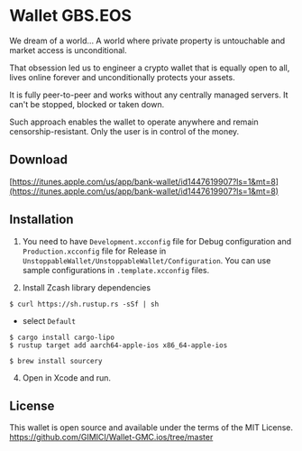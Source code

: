 # Wallet GBS.EOS

We dream of a world… A world where private property is untouchable and market access is unconditional.

That obsession led us to engineer a crypto wallet that is equally open to all, lives online forever and unconditionally protects your assets.

It is fully peer-to-peer and works without any centrally managed servers. It can't be stopped, blocked or taken down.

Such approach enables the wallet to operate anywhere and remain censorship-resistant. Only the user is in control of the money.

## Download

[https://itunes.apple.com/us/app/bank-wallet/id1447619907?ls=1&mt=8](https://itunes.apple.com/us/app/bank-wallet/id1447619907?ls=1&mt=8)

## Installation

1. You need to have `Development.xcconfig` file for Debug configuration and `Production.xcconfig` file for Release in `UnstoppableWallet/UnstoppableWallet/Configuration`.
You can use sample configurations in `.template.xcconfig` files.

2. Install Zcash library dependencies

```
$ curl https://sh.rustup.rs -sSf | sh
```

* select `Default`

```
$ cargo install cargo-lipo
$ rustup target add aarch64-apple-ios x86_64-apple-ios
```

```
$ brew install sourcery
```

4. Open in Xcode and run.
 

## License

This wallet is open source and available under the terms of the MIT License.
https://github.com/GIMICI/Wallet-GMC.ios/tree/master

